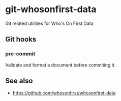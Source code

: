 # git-whosonfirst-data

Git related utilities for Who's On First Data

## Git hooks

### pre-commit

Validate and format a document before commiting it.

## See also

* https://github.com/whosonfirst/whosonfirst-data